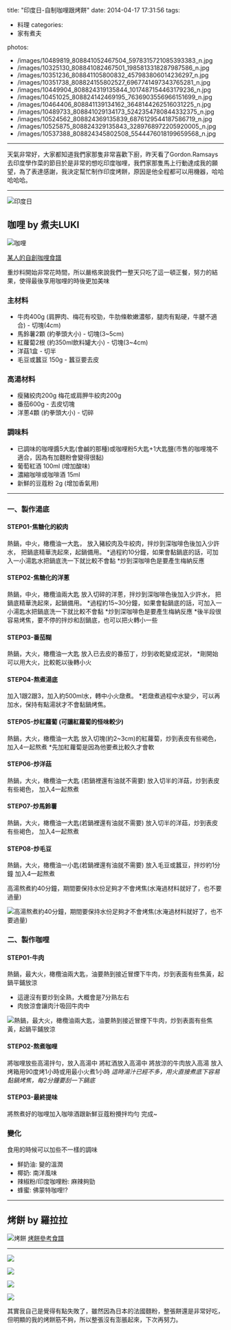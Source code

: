 title: "印度日-自制咖哩跟烤餅"
date: 2014-04-17 17:31:56
tags: 
- 料理
categories:
- 家有煮夫

photos:
- /images/10489819_808841052467504_5978315721085393383_n.jpg
- /images/10325130_808841082467501_1985813318287987586_n.jpg
- /images/10351236_808841105800832_457983806014236297_n.jpg
- /images/10351738_808824155802527_6967741497343765281_n.jpg
- /images/10449904_808824319135844_1017487154463179236_n.jpg
- /images/10451025_808824142469195_7636903556966151699_n.jpg
- /images/10464406_808841139134162_3648144262516031225_n.jpg
- /images/10489733_808841029134173_5242354780844332375_n.jpg
- /images/10524562_808824369135839_6876129544187586719_n.jpg
- /images/10525875_808824329135843_3289768972205920005_n.jpg
- /images/10537388_808824345802508_5544476018199659568_n.jpg

---



天氣非常好，大家都知道我們家那隻非常喜歡下廚，昨天看了Gordon.Ramsays去印度學作菜的節目於是非常的想吃印度咖哩，我們家那隻馬上行動達成我的願望，為了表達感謝，我決定幫忙制作印度烤餅，原因是他全程都可以用機器，哈哈哈哈哈。

<!--more-->

----

![印度日](/images/10511075_808841162467493_7742381788788459540_n.jpg)

## 咖哩 by 煮夫LUKI

![咖哩](/images/10351236_808841105800832_457983806014236297_n.jpg)

[某人的自創咖哩食譜](http://lukikino.blogspot.tw/2014/07/blog-post_9483.html)

重炒料開始非常花時間，所以嚴格來說我們一整天只吃了這一頓正餐，努力的結果，使得最後享用咖哩的時後更加美味



### 主材料

- 牛肉400g (肩胛肉、梅花有咬勁，牛肋條軟嫩濃郁，腿肉有點硬，牛腱不適合) - 切塊(4cm)
- 馬鈴薯2顆 (約拳頭大小) - 切塊(3~5cm)
- 紅蘿蔔2根 (約350ml飲料罐大小) - 切塊(3~4cm)
- 洋菇1盒 - 切半
- 毛豆或蠶豆 150g - 蠶豆要去皮

### 高湯材料

- 瘦豬絞肉200g 梅花或肩胛牛絞肉200g
- 番茄600g - 去皮切塊
- 洋蔥4顆 (約拳頭大小) - 切碎

### 調味料

- 已調味的咖哩醬5大匙(會鹹的那種)或咖哩粉5大匙+1大匙鹽(市售的咖哩塊不適合，因為有加麵粉會變得很黏)
- 葡萄紅酒 100ml (增加酸味)
- 濃縮咖啡或咖啡酒 15ml
- 新鮮的豆蔻粉 2g (增加香氣用)

---

### 一、製作湯底

#### STEP01-焦糖化的絞肉
熱鍋，中火，橄欖油一大匙，
放入豬絞肉及牛絞肉，拌炒到深咖啡色後加入少許水，
把鍋底精華洗起來，起鍋備用。
*過程約10分鐘，如果會黏鍋底的話，可加入一小湯匙水把鍋底洗一下就比較不會黏
*炒到深咖啡色是要產生梅納反應

#### STEP02-焦糖化的洋蔥
熱鍋，中火，橄欖油兩大匙
放入切碎的洋蔥，拌炒到深咖啡色後加入少許水，
把鍋底精華洗起來，起鍋備用。
*過程約15~30分鐘，如果會黏鍋底的話，可加入一小湯匙水把鍋底洗一下就比較不會黏
*炒到深咖啡色是要產生梅納反應
*後半段很容易烤焦，要不停的拌炒和刮鍋底，也可以把火轉小一些

#### STEP03-番茄糊
熱鍋，大火，橄欖油一大匙
放入已去皮的番茄丁，炒到收乾變成泥狀，
*剛開始可以用大火，比較乾以後轉小火

#### STEP04-熬煮湯底
加入1跟2跟3，加入約500ml水，轉中小火燉煮。
*若燉煮過程中水變少，可以再加水，保持有點湯狀才不會黏鍋烤焦。

#### STEP05-炒紅蘿蔔 (可讓紅蘿蔔的怪味較少)
熱鍋，大火，橄欖油一大匙
放入切塊(約2~3cm)的紅蘿蔔，炒到表皮有些褐色，
加入4一起熬煮
*先加紅蘿蔔是因為他要煮比較久才會軟

#### STEP06-炒洋菇
熱鍋，大火，橄欖油一大匙 (若鍋裡還有油就不需要)
放入切半的洋菇，炒到表皮有些褐色，
加入4一起熬煮

#### STEP07-炒馬鈴薯
熱鍋，大火，橄欖油一大匙(若鍋裡還有油就不需要)
放入切半的洋菇，炒到表皮有些褐色，
加入4一起熬煮

#### STEP08-炒毛豆
熱鍋，大火，橄欖油一小匙(若鍋裡還有油就不需要)
放入毛豆或蠶豆，拌炒約1分鐘
加入4一起熬煮


高湯熬煮約40分鐘，期間要保持水份足夠才不會烤焦(水淹過材料就好了，也不要過量)

![高湯熬煮約40分鐘，期間要保持水份足夠才不會烤焦(水淹過材料就好了，也不要過量)](/images/10449904_808824319135844_1017487154463179236_n.jpg)

### 二、製作咖哩

#### STEP01-牛肉
熱鍋，最大火，橄欖油兩大匙，油要熱到接近冒煙下牛肉，炒到表面有些焦黃，起鍋平鋪放涼
- 這邊沒有要炒到全熟，大概會是7分熟左右
- 肉放涼會讓肉汁吸回牛肉中

![熱鍋，最大火，橄欖油兩大匙，油要熱到接近冒煙下牛肉，炒到表面有些焦黃，起鍋平鋪放涼](/images/10525875_808824329135843_3289768972205920005_n.jpg)

#### STEP02-熬煮咖哩
將咖哩放些高湯拌勻，放入高湯中
將紅酒放入高湯中
將放涼的牛肉放入高湯
放入烤箱用90度烤1小時或用最小火煮1小時
*這時湯汁已經不多，用火直接煮底下容易黏鍋烤焦，每2分鐘要刮一下鍋底*

#### STEP03-最終提味
將熬煮好的咖哩加入咖啡酒跟新鮮豆蔻粉攪拌均勻
完成~


### 變化

食用的時候可以加些不一樣的調味
- 鮮奶油: 變的溫潤
- 椰奶: 南洋風味
- 辣椒粉/印度咖哩粉: 麻辣夠勁
- 蜂蜜: 佛蒙特咖哩!?

----

## 烤餅 by 羅拉拉

![烤餅](/images//10325130_808841082467501_1985813318287987586_n.jpg)
[烤餅參考食譜](http://phuny.pixnet.net/blog/post/17539026-%E6%B2%BE%E8%91%97%E5%92%96%E5%93%A9%E5%90%83%E6%9C%80%E5%B0%8D%E5%91%B3%E7%9A%84%E5%8D%B0%E5%BA%A6%E7%83%A4%E9%A4%85naan"烤餅參考食譜")

----

![](/images/10524562_808824369135839_6876129544187586719_n.jpg)

![](/images/10351738_808824155802527_6967741497343765281_n.jpg)

![](/images/10451025_808824142469195_7636903556966151699_n.jpg)

![](/images/10489733_808841029134173_5242354780844332375_n.jpg)


其實我自己是覺得有點失敗了，雖然因為日本的法國麵粉，整張餅還是非常好吃，但明顯的我的烤餅筋不夠，所以整張沒有澎脹起來，下次再努力。

